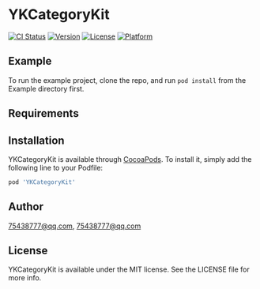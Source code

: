 # YKCategoryKit

[![CI Status](https://img.shields.io/travis/75438777@qq.com/YKCategoryKit.svg?style=flat)](https://travis-ci.org/75438777@qq.com/YKCategoryKit)
[![Version](https://img.shields.io/cocoapods/v/YKCategoryKit.svg?style=flat)](https://cocoapods.org/pods/YKCategoryKit)
[![License](https://img.shields.io/cocoapods/l/YKCategoryKit.svg?style=flat)](https://cocoapods.org/pods/YKCategoryKit)
[![Platform](https://img.shields.io/cocoapods/p/YKCategoryKit.svg?style=flat)](https://cocoapods.org/pods/YKCategoryKit)

## Example

To run the example project, clone the repo, and run `pod install` from the Example directory first.

## Requirements

## Installation

YKCategoryKit is available through [CocoaPods](https://cocoapods.org). To install
it, simply add the following line to your Podfile:

```ruby
pod 'YKCategoryKit'
```

## Author

75438777@qq.com, 75438777@qq.com

## License

YKCategoryKit is available under the MIT license. See the LICENSE file for more info.
